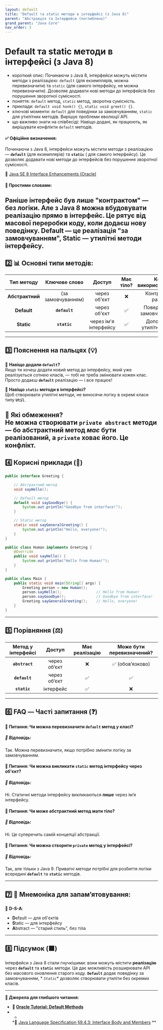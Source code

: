 ```yaml
---
layout: default
title: "Default та static методи в інтерфейсі (з Java 8)"
parent: "Абстракція та Інтерфейси (поглиблено)"
grand_parent: "Java Core"
nav_order: 3
---
```


# Default та static методи в інтерфейсі (з Java 8)

* короткий опис: Починаючи з Java 8, інтерфейси можуть містити методи з реалізацією: `default` (для екземплярів, можна
  перевизначити) та `static` (для самого інтерфейсу, не можна перевизначити). Дозволяє додавати нові методи до
  інтерфейсів без порушення зворотної сумісності.
* поняття: `default` метод, `static` метод, зворотна сумісність.
* приклади: `default void honk() {}`, `static void greet() {}`.
* ключові моменти: `default` для поведінки за замовчуванням, `static` для утилітних методів. Вирішує проблеми еволюції
  API.
* що важливо знати на співбесіді: Навіщо додані, як працюють, як вирішувати конфлікти `default` методів.

#### **✅ Офіційне визначення:**

Починаючи з Java 8, інтерфейси можуть містити методи з реалізацією — **`default`** (для екземплярів) та **`static`** (
для самого інтерфейсу). Це дозволяє додавати нові методи до інтерфейсів без порушення зворотної сумісності.

🔗 [Java SE 8 Interface Enhancements (Oracle)](https://docs.oracle.com/javase/tutorial/java/IandI/defaultmethods.html)

#### **🧠 Простими словами:**

Раніше інтерфейс був лише "контрактом" — без логіки. Але з Java 8 можна вбудовувати реалізацію прямо в інтерфейс. Це рятує від масової переробки коду, коли додаєш нову поведінку. Default — це реалізація "за замовчуванням", Static — утилітні методи інтерфейсу.
---

## **2️⃣ 📊 Основні типи методів:**

|   Тип методу    |   Ключове слово    |        Доступ         | Має тіло? |    Коли використовується     |
|:---------------:|:------------------:|:---------------------:|:---------:|:----------------------------:|
| **Абстрактний** | (за замовчуванням) |     через об'єкт      |     ❌     |     Контракт, як раніше      |
|   **Default**   |   **`default`**    |     через об'єкт      |     ✅     | Поведінка "за замовчуванням" |
|   **Static**    |    **`static`**    | через ім'я інтерфейсу |     ✅     | Допоміжні / утилітні методи  |

---

## **3️⃣ Пояснення на пальцях (💡)**

🔸 **Навіщо додали `default`?**  
Якщо ти хочеш додати новий метод до інтерфейсу, який уже реалізується сотнею класів, — тобі не треба змінювати кожен
клас. Просто додаєш **`default`** реалізацію — і все працює\!

🔸 **Навіщо `static` методи в інтерфейсі?**  
Щоб створювати утилітні методи, не виносячи логіку в окремі класи типу **`Util`**.

🔸 **Які обмеження?**  
Не можна створювати **`private abstract`** методи — бо абстрактний метод *має* бути реалізований, а **`private`** ховає
його. Це конфлікт.
---

## **4️⃣ Корисні приклади (🧪)**

```java
public interface Greeting {

    // Абстрактний метод
    void sayHello();

    // Default метод
    default void sayGoodbye() {
        System.out.println("Goodbye from interface!");
    }

    // Static метод
    static void sayGeneralGreeting() {
        System.out.println("Hello, everyone!");
    }
}

public class Human implements Greeting {
    @Override
    public void sayHello() {
        System.out.println("Hello from Human!");
    }
}

public class Main {
    public static void main(String[] args) {
        Greeting person = new Human();
        person.sayHello();                // Hello from Human!
        person.sayGoodbye();              // Goodbye from interface!
        Greeting.sayGeneralGreeting();    // Hello, everyone!
    }
}
```

---

## **5️⃣ Порівняння (⚖️)**

| Метод у інтерфейсі |    Доступ    | Має реалізацію | Може бути перевизначений? |
|:------------------:|:------------:|:--------------:|:-------------------------:|
|   **`abstract`**   | через обʼєкт |       ❌        |      ✅ (обовʼязково)      |
|   **`default`**    | через обʼєкт |       ✅        |             ✅             |
|    **`static`**    |  інтерфейс   |       ✅        |             ❌             |

---

## **6️⃣ FAQ — Часті запитання (❓)**

#### **🔹 Питання: Чи можна перевизначити `default` метод у класі?**

##### **💬 Відповідь:**

Так. Можна перевизначити, якщо потрібно змінити логіку за замовчуванням.

####  

#### **🔹 Питання: Чи можна викликати `static` метод інтерфейсу через об'єкт?**

##### **💬 Відповідь:**

Ні. Статичні методи інтерфейсу викликаються **лише** через ім’я інтерфейсу.

####  

#### **🔹 Питання: Чи може абстрактний метод мати тіло?**

##### **💬 Відповідь:**

Ні. Це суперечить самій концепції абстракції.

####  

#### **🔹 Питання: Чи можна створити `private` метод у інтерфейсі?**

##### **💬 Відповідь:**

Так, але тільки з Java 9\. Приватні методи потрібні для розбиття логіки всередині **`default`** та **`static`** методів.

---

## **7️⃣ 🧠 Мнемоніка для запам’ятовування:**

📌 **D-S-A**:

* **D**efault — для об'єктів
* **S**tatic — для інтерфейсу
* **A**bstract — "старий стиль", без тіла

---

## **8️⃣ Підсумок (🟩)**

Інтерфейси з Java 8 стали гнучкішими: вони можуть містити **реалізацію** через **`default`** та **`static`** методи. Це
дає можливість розширювати API без масового оновлення старого коду. **`Default`** додає поведінку за замовчуванням, *
*`Static`** дозволяє створювати утиліти без окремих класів.

---

**📎 Джерела для глибшого читання:**

* **🔗 [Oracle Tutorial: Default Methods](https://docs.oracle.com/javase/tutorial/java/IandI/defaultmethods.html)**
* *
  *🔗 [Java Language Specification §9.4.3: Interface Body and Members](https://docs.oracle.com/javase/specs/jls/se17/html/jls-9.html#jls-9.4.3)
  **